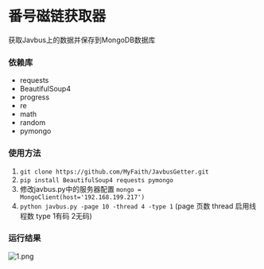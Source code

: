 # 番号磁链获取器
获取Javbus上的数据并保存到MongoDB数据库

### 依赖库
- requests
- BeautifulSoup4
- progress
- re
- math
- random
- pymongo

### 使用方法
1. `git clone https://github.com/MyFaith/JavbusGetter.git`
2. `pip install BeautifulSoup4 requests pymongo`
3. 修改javbus.py中的服务器配置 `mongo = MongoClient(host='192.168.199.217')`
4. `python javbus.py -page 10 -thread 4 -type 1` (page 页数 thread 启用线程数 type 1有码 2无码)

### 运行结果
![1.png](https://ooo.0o0.ooo/2017/03/04/58ba86e297b31.png)
